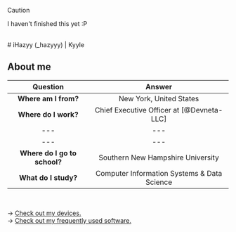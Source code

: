 > [!CAUTION]
> I haven't finished this yet :P

<br>
# iHazyy (_hazyyy) | Kyyle

## About me
| Question                      | Answer                                           |
| :---------------------------: | :----------------------------------------------: |
| **Where am I from?**              | New York, United States                          |
| **Where do I work?**              | Chief Executive Officer at [@Devneta-LLC]        |
| ---                           | ---                                              |
| ---                           | ---                                              |
| **Where do I go to school?**     | Southern New Hampshire University                |
| **What do I study?**              | Computer Information Systems & Data Science      |



<br>

→ [Check out my devices.](https://github.com/iHazyy/Hazy/blob/master/Tech/devices.md) <br />
→ [Check out my frequently used software.](https://github.com/iHazyy/Hazy/blob/master/Tech/software.md)
